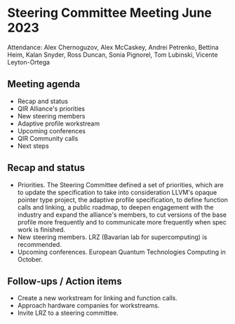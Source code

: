 # Steering Committee Meeting June 2023

Attendance: Alex Chernoguzov, Alex McCaskey, Andrei Petrenko, Bettina Heim,
Kalan Snyder, Ross Duncan, Sonia Pignorel, Tom Lubinski, Vicente Leyton-Ortega

## Meeting agenda

- Recap and status
- QIR Alliance's priorities
- New steering members
- Adaptive profile workstream
- Upcoming conferences
- QIR Community calls
- Next steps

## Recap and status

- Priorities. The Steering Committee defined a set of priorities, which are
to update the specification to take into consideration LLVM's opaque pointer
type project, the adaptive profile specification, to define function calls
and linking, a public roadmap, to deepen engagement with the industry and
expand the alliance's members, to cut versions of the base profile more
frequently and to communicate more frequently when spec work is finished.
- New steering members. LRZ (Bavarian lab for supercomputing) is recommended. 
- Upcoming conferences. European Quantum Technologies Computing in October.

## Follow-ups / Action items

- Create a new workstream for linking and function calls.
- Approach hardware companies for workstreams.
- Invite LRZ to a steering committee.
